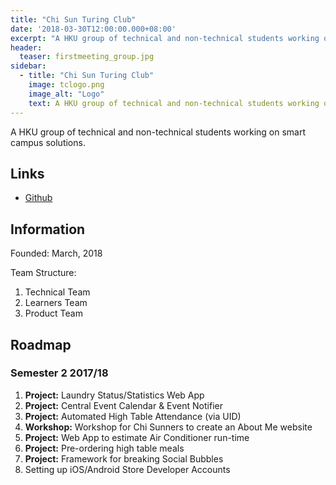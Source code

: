 ```yaml
---
title: "Chi Sun Turing Club"
date: '2018-03-30T12:00:00.000+08:00'
excerpt: "A HKU group of technical and non-technical students working on smart campus solutions."
header:
  teaser: firstmeeting_group.jpg
sidebar:
  - title: "Chi Sun Turing Club"
    image: tclogo.png
    image_alt: "Logo"
    text: A HKU group of technical and non-technical students working on smart campus solutions.
---
```


A HKU group of technical and non-technical students working on smart campus solutions.

## Links

* [Github](https://github.com/hkuturingclub)

## Information

Founded: March, 2018

Team Structure:

1.  Technical Team
2.  Learners Team
3.  Product Team

## Roadmap

### Semester 2 2017/18

1.  **Project:** Laundry Status/Statistics Web App
2.  **Project:** Central Event Calendar & Event Notifier
3.  **Project:** Automated High Table Attendance (via UID)
4.  **Workshop:** Workshop for Chi Sunners to create an About Me website
5.  **Project:** Web App to estimate Air Conditioner run-time
6.  **Project:** Pre-ordering high table meals
7.  **Project:** Framework for breaking Social Bubbles
8.  Setting up iOS/Android Store Developer Accounts
